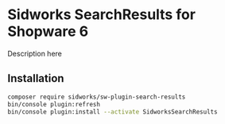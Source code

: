 # Sidworks SearchResults for Shopware 6
Description here

## Installation
```bash
composer require sidworks/sw-plugin-search-results
bin/console plugin:refresh
bin/console plugin:install --activate SidworksSearchResults
```
